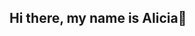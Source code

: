## Hi there, my name is Alicia👋

<!--
**Lisha-W/Lisha-W** is a ✨ _special_ ✨ repository because its `README.md` (this file) appears on your GitHub profile.

I am an aspiring dHere are some ideas to get you started:

- 🔭 I’m currently working on ...
- 🌱 I’m currently learning ...
- 👯 I’m looking to collaborate on ...
- 🤔 I’m looking for help with ...
- 💬 Ask me about ...
- 📫 How to reach me: ...
- 😄 Pronouns: ...
- ⚡ Fun fact: ...
-->
